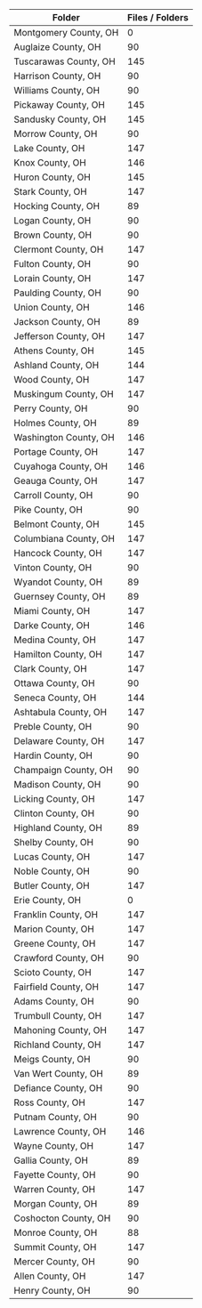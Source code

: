| Folder                |   Files / Folders |
|-----------------------|-------------------|
| Montgomery County, OH |                 0 |
| Auglaize County, OH   |                90 |
| Tuscarawas County, OH |               145 |
| Harrison County, OH   |                90 |
| Williams County, OH   |                90 |
| Pickaway County, OH   |               145 |
| Sandusky County, OH   |               145 |
| Morrow County, OH     |                90 |
| Lake County, OH       |               147 |
| Knox County, OH       |               146 |
| Huron County, OH      |               145 |
| Stark County, OH      |               147 |
| Hocking County, OH    |                89 |
| Logan County, OH      |                90 |
| Brown County, OH      |                90 |
| Clermont County, OH   |               147 |
| Fulton County, OH     |                90 |
| Lorain County, OH     |               147 |
| Paulding County, OH   |                90 |
| Union County, OH      |               146 |
| Jackson County, OH    |                89 |
| Jefferson County, OH  |               147 |
| Athens County, OH     |               145 |
| Ashland County, OH    |               144 |
| Wood County, OH       |               147 |
| Muskingum County, OH  |               147 |
| Perry County, OH      |                90 |
| Holmes County, OH     |                89 |
| Washington County, OH |               146 |
| Portage County, OH    |               147 |
| Cuyahoga County, OH   |               146 |
| Geauga County, OH     |               147 |
| Carroll County, OH    |                90 |
| Pike County, OH       |                90 |
| Belmont County, OH    |               145 |
| Columbiana County, OH |               147 |
| Hancock County, OH    |               147 |
| Vinton County, OH     |                90 |
| Wyandot County, OH    |                89 |
| Guernsey County, OH   |                89 |
| Miami County, OH      |               147 |
| Darke County, OH      |               146 |
| Medina County, OH     |               147 |
| Hamilton County, OH   |               147 |
| Clark County, OH      |               147 |
| Ottawa County, OH     |                90 |
| Seneca County, OH     |               144 |
| Ashtabula County, OH  |               147 |
| Preble County, OH     |                90 |
| Delaware County, OH   |               147 |
| Hardin County, OH     |                90 |
| Champaign County, OH  |                90 |
| Madison County, OH    |                90 |
| Licking County, OH    |               147 |
| Clinton County, OH    |                90 |
| Highland County, OH   |                89 |
| Shelby County, OH     |                90 |
| Lucas County, OH      |               147 |
| Noble County, OH      |                90 |
| Butler County, OH     |               147 |
| Erie County, OH       |                 0 |
| Franklin County, OH   |               147 |
| Marion County, OH     |               147 |
| Greene County, OH     |               147 |
| Crawford County, OH   |                90 |
| Scioto County, OH     |               147 |
| Fairfield County, OH  |               147 |
| Adams County, OH      |                90 |
| Trumbull County, OH   |               147 |
| Mahoning County, OH   |               147 |
| Richland County, OH   |               147 |
| Meigs County, OH      |                90 |
| Van Wert County, OH   |                89 |
| Defiance County, OH   |                90 |
| Ross County, OH       |               147 |
| Putnam County, OH     |                90 |
| Lawrence County, OH   |               146 |
| Wayne County, OH      |               147 |
| Gallia County, OH     |                89 |
| Fayette County, OH    |                90 |
| Warren County, OH     |               147 |
| Morgan County, OH     |                89 |
| Coshocton County, OH  |                90 |
| Monroe County, OH     |                88 |
| Summit County, OH     |               147 |
| Mercer County, OH     |                90 |
| Allen County, OH      |               147 |
| Henry County, OH      |                90 |